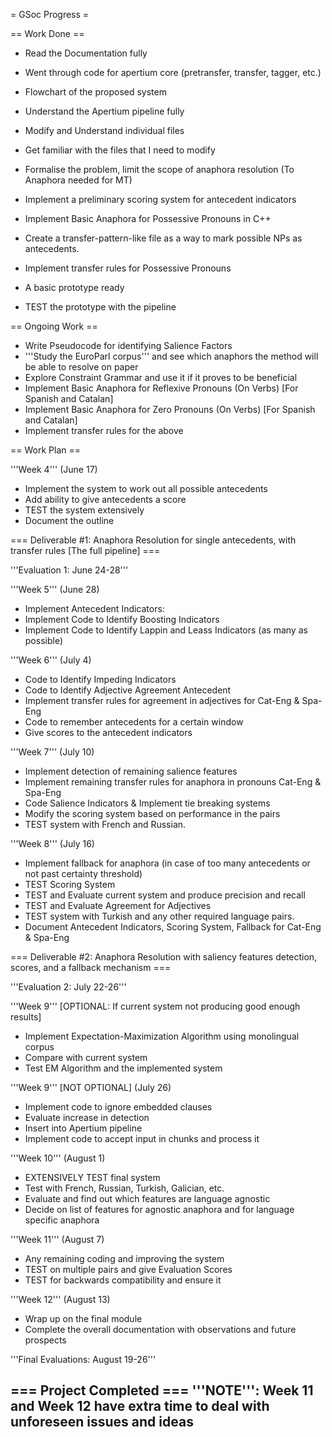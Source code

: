 = GSoc Progress = 

== Work Done == 

* Read the Documentation fully
* Went through code for apertium core (pretransfer, transfer, tagger, etc.)
* Flowchart of the proposed system
* Understand the Apertium pipeline fully
* Modify and Understand individual files
* Get familiar with the files that I need to modify

* Formalise the problem, limit the scope of anaphora resolution (To Anaphora needed for MT)
* Implement a preliminary scoring system for antecedent indicators
* Implement Basic Anaphora for Possessive Pronouns in C++
* Create a transfer-pattern-like file as a way to mark possible NPs as antecedents.
* Implement transfer rules for Possessive Pronouns
* A basic prototype ready
* TEST the prototype with the pipeline


== Ongoing Work ==

* Write Pseudocode for identifying Salience Factors
* '''Study the EuroParl corpus''' and see which anaphors the method will be able to resolve on paper
* Explore Constraint Grammar and use it if it proves to be beneficial
* Implement Basic Anaphora for Reflexive Pronouns (On Verbs) [For Spanish and Catalan]
* Implement Basic Anaphora for Zero Pronouns (On Verbs) [For Spanish and Catalan]
* Implement transfer rules for the above

== Work Plan ==

'''Week 4''' (June 17)
* Implement the system to work out all possible antecedents 
* Add ability to give antecedents a score
* TEST the system extensively
* Document the outline

=== Deliverable #1: Anaphora Resolution for single antecedents, with transfer rules [The full pipeline] ===

'''Evaluation 1: June 24-28'''

'''Week 5''' (June 28)
* Implement Antecedent Indicators:
* Implement Code to Identify Boosting Indicators
* Implement Code to Identify Lappin and Leass Indicators (as many as possible) 

'''Week 6''' (July 4)
* Code to Identify Impeding Indicators
* Code to Identify Adjective Agreement Antecedent
* Implement transfer rules for agreement in adjectives for Cat-Eng & Spa-Eng
* Code to remember antecedents for a certain window
* Give scores to the antecedent indicators

'''Week 7''' (July 10)
* Implement detection of remaining salience features
* Implement remaining transfer rules for anaphora in pronouns Cat-Eng & Spa-Eng
* Code Salience Indicators & Implement tie breaking systems
* Modify the scoring system based on performance in the pairs
* TEST system with French and Russian.

'''Week 8''' (July 16)
* Implement fallback for anaphora (in case of too many antecedents or not past certainty threshold)
* TEST Scoring System
* TEST and Evaluate current system and produce precision and recall
* TEST and Evaluate Agreement for Adjectives
* TEST system with Turkish and any other required language pairs.
* Document Antecedent Indicators, Scoring System, Fallback for Cat-Eng & Spa-Eng

=== Deliverable #2: Anaphora Resolution with saliency features detection, scores, and a fallback mechanism ===

'''Evaluation 2: July 22-26'''

'''Week 9''' [OPTIONAL: If current system not producing good enough results]
* Implement Expectation-Maximization Algorithm using monolingual corpus
* Compare with current system
* Test EM Algorithm and the implemented system

'''Week 9''' [NOT OPTIONAL] (July 26)

* Implement code to ignore embedded clauses
* Evaluate increase in detection
* Insert into Apertium pipeline
* Implement code to accept input in chunks and process it

'''Week 10''' (August 1)
* EXTENSIVELY TEST final system
* Test with French, Russian, Turkish, Galician, etc.
* Evaluate and find out which features are language agnostic
* Decide on list of features for agnostic anaphora and for language specific anaphora

'''Week 11''' (August 7)
* Any remaining coding and improving the system
* TEST on multiple pairs and give Evaluation Scores
* TEST for backwards compatibility and ensure it

'''Week 12''' (August 13)
* Wrap up on the final module
* Complete the overall documentation with observations and future prospects

'''Final Evaluations: August 19-26'''

=== Project Completed ===
'''NOTE''': Week 11 and Week 12 have extra time to deal with unforeseen issues and ideas
----
